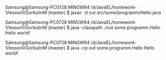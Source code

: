 Samsung@Samsung-PC0728 MINGW64 /d/JavaEL/homework-1/lesson1/GorbulinM (master)
$ javac -d out src/some/programm/Hello.java

Samsung@Samsung-PC0728 MINGW64 /d/JavaEL/homework-1/lesson1/GorbulinM (master)
$ java -classpath ./out some.programm.Hello
Hello world!

Samsung@Samsung-PC0728 MINGW64 /d/JavaEL/homework-1/lesson1/GorbulinM (master)
$ java -cp out some.programm.Hello
Hello world!
